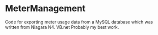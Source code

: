 # MeterManagement
Code for exporting meter usage data from a MySQL database which was written from Niagara N4. VB.net Probably my best work.
